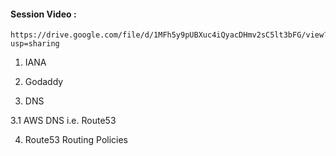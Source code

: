 #### Session Video :
    https://drive.google.com/file/d/1MFh5y9pUBXuc4iQyacDHmv2sC5lt3bFG/view?usp=sharing

1. IANA

2. Godaddy

3. DNS 

3.1 AWS DNS i.e. Route53

4. Route53 Routing Policies



